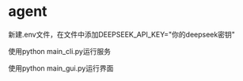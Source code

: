 # agent

新建.env文件，在文件中添加DEEPSEEK_API_KEY="你的deepseek密钥"

使用python main_cli.py运行服务

使用python main_gui.py运行界面
